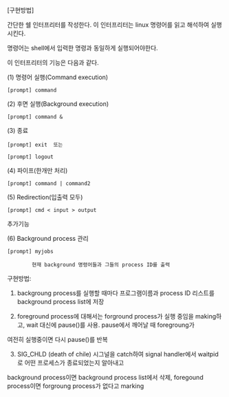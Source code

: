 [구현방법]

간단한 쉘 인터프리터를 작성한다. 이 인터프리터는 linux 명령어를 읽고 해석하여 실행시킨다.  

명령어는 shell에서 입력한 명령과 동일하게 실행되어야한다.

이 인터프리터의 기능은 다음과 같다. 



(1) 명령어 실행(Command execution) 

	[prompt] command





(2) 후면 실행(Background execution) 

	[prompt] command &



(3)  종료

	[prompt] exit  또는

	[prompt] logout



(4)  파이프(한개만 처리)

	[prompt] command | command2



(5) Redirection(입출력 모두)

	[prompt] cmd < input > output



추가기능



(6) Background process 관리

	[prompt] myjobs

            현재 background 명령어들과 그들의 process ID를 출력

    

구현방법: 

1. backgroung process를 실행할 때마다 프로그램이름과 process ID 리스트를  background process list에 저장

2. foreground process에 대해서는 forground process가 실행 중임을 making하고,  wait 대신에 pause()를 사용. pause에서 깨어날 때 foregroung가

여전히 실행중이면 다시 pause()를 반복

3. SIG_CHLD (death of chile) 시그널을 catch하여 signal handler에서 waitpid로 어떤 프로세스가 종료되었는지 알아내고 

background process이면 background process list에서 삭제, foregound process이면 forgroung process가 없다고 marking


